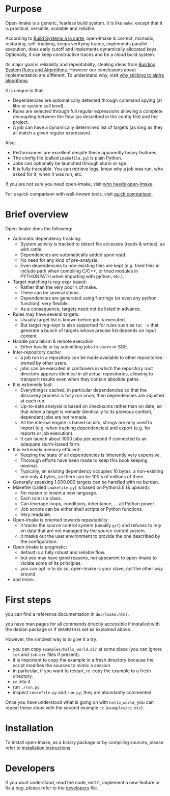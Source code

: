 # Purpose

Open-lmake is a generic, fearless build system.
It is like `make`, except that it is practical, versatile, scalable and reliable.

According to [Build Systems à la carte](https://dl.acm.org/doi/pdf/10.1145/3236774),
open-lmake is correct, monadic, restarting, self-tracking, keeps verifying traces, implements parallel execution, does early cutoff and implements dynamically allocated keys.
Optionally, it can keep constructive traces and be a cloud build system.

Its major goal is reliability and repeatability, stealing ideas from [Building System Rules and Algorithms](https://gittup.org/tup/build_system_rules_and_algorithms.pdf).
However our conclusions about implementation are different.
To understand why, visit [why sticking to alpha algorithms](doc/why_stick_to_alpha_algo.md).

It is unique in that:

- Dependencies are automatically detected through command spying (at libc or system call level).
- Rules are selected through full regular expressions allowing a complete decoupling between the flow (as described in the config file) and the project.
- A job can have a dynamically determined list of targets (as long as they all match a given regular expression).

Also:

- Performances are excellent despite these apparently heavy features.
- The config file (called `Lmakefile.py`) is plain Python.
- Jobs can optionally be launched through slurm or sge.
- It is fully traceable. You can retrieve logs, know why a job was run, who asked for it, when it was run, etc.

If you are not sure you need open-lmake, visit [who needs open-lmake](doc/who_needs_open-lmake.md).

For a quick comparison with well-known tools, visit [quick comparison](doc/quick_comparison.md).

# Brief overview

Open-lmake does the following:

- Automatic dependency tracking:
	- System activity is tracked to detect file accesses (reads & writes), as with rattle.
	- Dependencies are automatically added upon read.
	- No need for any kind of pre-analysis.
	- Even dependencies to non-existing files are kept (e.g. tried files in include path when compiling C/C++, or tried modules in PYTHONPATH when importing with python, etc.).
- Target matching is reg-expr based:
	- Rather than the very poor `%` of make.
	- There can be several stems.
	- Dependencies are generated using f-strings (or even any python function), very flexible.
	- As a consequence, targets need not be listed in advance.
- Rules may have several targets:
	- Usually target list is known before job is executed.
	- But target reg-expr is also supported for rules such as `tar -x` that generate a bunch of targets whose precise list depends on input content.
- Handle parallelism & remote execution
	- Either locally or by submitting jobs to slurm or SGE.
- Inter-repository cache:
	- a job run in a repository can be made available to other repositories owned by other users.
	- jobs can be executed in containers in which the repository root directory appears identical in all actual repositories, allowing to transport results even when they contain absolute paths.
- It is extremely fast:
	- Everything is cached, in particular dependencies so that the discovery process is fully run once, then dependencies are adjusted at each run.
	- Up-to-date analysis is based on checksums rather than on date, so that when a target is remade identically to its previous content, dependent jobs are not remade.
	- All the internal engine is based on id's, strings are only used to import (e.g. when tracking dependencies) and export (e.g. for reports or job execution).
	- It can launch about 1000 jobs per second if connected to an adequate slurm-based farm.
- It is extremely memory efficient:
	- Keeping the state of all dependencies is inherently very expensive.
	- Thorough efforts have been made to keep this book keeping minimal.
	- Typically, an existing dependency occupies 16 bytes, a non-existing one only 4 bytes, so there can be 100's of millions of them.
- Generally speaking 1.000.000 targets can be handled with no burden.
- Makefile (called `Lmakefile.py`) is based on Python3.6 (& upward):
	- No reason to invent a new language.
	- Each rule is a class.
	- Can leverage loops, conditions, inheritance, ... all Python power.
	- Job scripts can be either shell scripts or Python functions.
	- Very readable.
- Open-lmake is oriented towards repeatability:
	- It tracks the source control system (usually `git`) and refuses to rely on data that are not managed by the source control system.
	- It masks out the user environment to provide the one described by the configuration.
- Open-lmake is pragmatic:
	- default is a fully robust and reliable flow.
	- but you may have good reasons, not appearent to open-lmake to violate some of its principles.
	- you can opt in to do so, open-lmake is your slave, not the other way around.
- and more...

# First steps

you can find a reference documentation in `doc/lmake.html`.

you have man pages for all commands directly accessible if installed with the debian package or if `$MANPATH` is set as explained above.

However, the simplest way is to give it a try:

- you can copy `examples/hello_world.dir` at some place (you can ignore `tok` and `tok.err` files if present).
- it is important to copy the example in a fresh directory because the script modifies the sources to mimic a session
- in particular, if you want to restart, re-copy the example to a fresh directory.
- `cd` into it
- run `./run.py`
- inspect `Lmakefile.py` and `run.py`, they are abundantly commented

Once you have understood what is going on with `hello_world`, you can repeat these steps with the second example `cc` (`examples/cc.dir`).

# Installation

To install open-lmake, as a binary package or by compiling sources, please refer to [installation instructions](doc/install.md).

# Developers

If you want understand, read the code, edit it, implement a new feature or fix a bug, please refer to the [developers](doc/developers.md) file.
